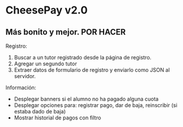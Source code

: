 # CheesePay v2.0

Más bonito y mejor.
POR HACER
---------

Registro:
1. Buscar a un tutor registrado desde la página de registro.
2. Agregar un segundo tutor
3. Extraer datos de formulario de registro y enviarlo como JSON al servidor.

Información:
- Desplegar banners si el alumno no ha pagado alguna cuota
- Desplegar opciones para: registrar pago, dar de baja, reinscribir (si estaba dado de baja)
- Mostrar historial de pagos con filtro
